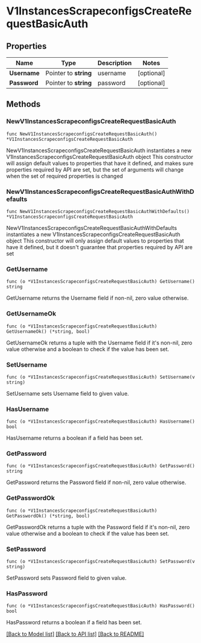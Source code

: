 # V1InstancesScrapeconfigsCreateRequestBasicAuth

## Properties

Name | Type | Description | Notes
------------ | ------------- | ------------- | -------------
**Username** | Pointer to **string** | username | [optional] 
**Password** | Pointer to **string** | password | [optional] 

## Methods

### NewV1InstancesScrapeconfigsCreateRequestBasicAuth

`func NewV1InstancesScrapeconfigsCreateRequestBasicAuth() *V1InstancesScrapeconfigsCreateRequestBasicAuth`

NewV1InstancesScrapeconfigsCreateRequestBasicAuth instantiates a new V1InstancesScrapeconfigsCreateRequestBasicAuth object
This constructor will assign default values to properties that have it defined,
and makes sure properties required by API are set, but the set of arguments
will change when the set of required properties is changed

### NewV1InstancesScrapeconfigsCreateRequestBasicAuthWithDefaults

`func NewV1InstancesScrapeconfigsCreateRequestBasicAuthWithDefaults() *V1InstancesScrapeconfigsCreateRequestBasicAuth`

NewV1InstancesScrapeconfigsCreateRequestBasicAuthWithDefaults instantiates a new V1InstancesScrapeconfigsCreateRequestBasicAuth object
This constructor will only assign default values to properties that have it defined,
but it doesn't guarantee that properties required by API are set

### GetUsername

`func (o *V1InstancesScrapeconfigsCreateRequestBasicAuth) GetUsername() string`

GetUsername returns the Username field if non-nil, zero value otherwise.

### GetUsernameOk

`func (o *V1InstancesScrapeconfigsCreateRequestBasicAuth) GetUsernameOk() (*string, bool)`

GetUsernameOk returns a tuple with the Username field if it's non-nil, zero value otherwise
and a boolean to check if the value has been set.

### SetUsername

`func (o *V1InstancesScrapeconfigsCreateRequestBasicAuth) SetUsername(v string)`

SetUsername sets Username field to given value.

### HasUsername

`func (o *V1InstancesScrapeconfigsCreateRequestBasicAuth) HasUsername() bool`

HasUsername returns a boolean if a field has been set.

### GetPassword

`func (o *V1InstancesScrapeconfigsCreateRequestBasicAuth) GetPassword() string`

GetPassword returns the Password field if non-nil, zero value otherwise.

### GetPasswordOk

`func (o *V1InstancesScrapeconfigsCreateRequestBasicAuth) GetPasswordOk() (*string, bool)`

GetPasswordOk returns a tuple with the Password field if it's non-nil, zero value otherwise
and a boolean to check if the value has been set.

### SetPassword

`func (o *V1InstancesScrapeconfigsCreateRequestBasicAuth) SetPassword(v string)`

SetPassword sets Password field to given value.

### HasPassword

`func (o *V1InstancesScrapeconfigsCreateRequestBasicAuth) HasPassword() bool`

HasPassword returns a boolean if a field has been set.


[[Back to Model list]](../README.md#documentation-for-models) [[Back to API list]](../README.md#documentation-for-api-endpoints) [[Back to README]](../README.md)


